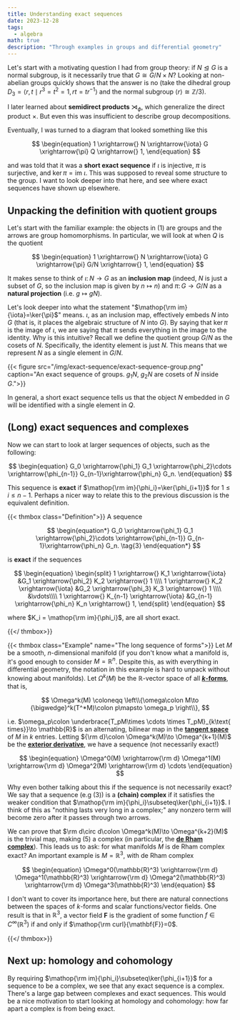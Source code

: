```yaml
---
title: Understanding exact sequences
date: 2023-12-28
tags:
  - algebra
math: true
description: "Through examples in groups and differential geometry"
---
```


Let's start with a motivating question I had from group theory: if $N \trianglelefteq G$ is a normal subgroup,
is it necessarily true that $G\cong G/N\times N$? Looking at non-abelian groups quickly shows that the answer is no (take the dihedral group $D_3=\langle r,t \mid r^3=t^2=1, rt=tr^{-1}\rangle$ and
the normal subgroup $\langle r\rangle\cong \mathbb{Z}/3$).

I later learned about **semidirect products** $\rtimes_\phi$, which generalize the direct product $\times$. But even this was
insufficient to describe group decompositions.

Eventually, I was turned to a diagram that looked something like this

$$
\begin{equation}
1 \xrightarrow{} N \xrightarrow{\iota} G \xrightarrow{\pi} Q \xrightarrow{} 1,
\end{equation}
$$

and was told that it was a **short exact sequence** if $\iota$ is injective, $\pi$ is surjective, and $\ker{\pi}=\mathrm{im}~\iota$. This was supposed to reveal some structure to the group. I want to look deeper into that here, and see where exact sequences have shown up elsewhere.

## Unpacking the definition with quotient groups

Let's start with the familiar example: the objects in (1) are groups and the arrows are group homomorphisms. In particular, we will look at when $Q$ is the quotient

$$
\begin{equation}
1 \xrightarrow{} N \xrightarrow{\iota} G \xrightarrow{\pi} G/N \xrightarrow{} 1,
\end{equation}
$$

It makes sense to think of $\iota\colon N\to G$ as an **inclusion map** (indeed, $N$ is just a subset of $G$, so the inclusion map is given by $n\mapsto n$)
and $\pi \colon G\to G/N$ as a **natural projection** (i.e. $g\mapsto gN$).

Let's look deeper into what the statement "$\mathop{\rm im}{\iota}=\ker{\pi}$" means. $\iota$, as an inclusion map, effectively embeds $N$ into $G$ (that is,
it places the algebraic structure of $N$ into $G$). By saying that $\ker{\pi}$ is the image of $\iota$, we are saying that $\pi$ sends everything in the image to
the identity. Why is this intuitive? Recall we define the quotient group $G/N$ as the cosets of $N$. Specifically, the identity element is just $N$. This means that we represent $N$ as a single element in $G/N$.

{{< figure src="/img/exact-sequence/exact-sequence-group.png" caption="An exact sequence of groups. $g_1N$, $g_2N$ are cosets of $N$ inside $G$.">}}

In general, a short exact sequence tells us that the object $N$ embedded in $G$ will be identified with a single element in $Q$.

## (Long) exact sequences and complexes

Now we can start to look at larger sequences of objects, such as the following:

$$
\begin{equation}
G_0 \xrightarrow{\phi_1} G_1 \xrightarrow{\phi_2}\cdots \xrightarrow{\phi_{n-1}} G_{n-1}\xrightarrow{\phi_n} G_n.
\end{equation}
$$

This sequence is **exact** if $\mathop{\rm im}{\phi_i}=\ker{\phi_{i+1}}$ for $1\leq i\leq n-1$. Perhaps a nicer way to relate this to the previous discussion is the equivalent definition.

{{< thmbox class="Definition">}}
A sequence

$$
\begin{equation*}
G_0 \xrightarrow{\phi_1} G_1 \xrightarrow{\phi_2}\cdots \xrightarrow{\phi_{n-1}} G_{n-1}\xrightarrow{\phi_n} G_n. \tag{3}
\end{equation*}
$$

is **exact** if the sequences

$$
\begin{equation}
  \begin{split}
    1 \xrightarrow{} K_1 \xrightarrow{\iota} &G_1 \xrightarrow{\phi_2} K_2 \xrightarrow{} 1 \\\\
    1 \xrightarrow{} K_2 \xrightarrow{\iota} &G_2 \xrightarrow{\phi_3} K_3 \xrightarrow{} 1 \\\\
    &\vdots\\\\
    1 \xrightarrow{} K_{n-1} \xrightarrow{\iota} &G_{n-1} \xrightarrow{\phi_n} K_n \xrightarrow{} 1,
  \end{split}
\end{equation}
$$

where $K_i = \mathop{\rm im}{\phi_i}$, are all short exact.

{{</ thmbox>}}

{{< thmbox class="Example" name="The long sequence of forms">}}
Let $M$ be a smooth, $n$-dimensional manifold (if you don't know what a manifold is, it's good enough to consider $M=\mathbb{R}^n$. Despite this, as with everything in differential geometry, the notation in this example is hard to unpack without knowing about manifolds).
Let $\Omega^k(M)$ be the $\mathbb{R}$-vector space of all [**$k$-forms**](https://en.wikipedia.org/wiki/Differential_form), that is,

$$
  \Omega^k(M) \coloneqq \left\\{\omega\colon M\to {\bigwedge}^k(T^*M)\colon p\mapsto \omega_p \right\\},
$$

i.e. $\omega_p\colon \underbrace{T_pM\times \cdots \times T_pM}_{k\text{ times}}\to \mathbb{R}$ is an alternating, bilinear map in the [**tangent space**](https://en.wikipedia.org/wiki/Tangent_space) of $M$ in $k$ entries. Letting ${\rm d}\colon \Omega^k(M)\to \Omega^{k+1}(M)$ be the [**exterior derivative**](https://en.wikipedia.org/wiki/Exterior_derivative), we have a sequence (not necessarily exact!)

$$
\begin{equation}
  \Omega^0(M) \xrightarrow{\rm d} \Omega^1(M) \xrightarrow{\rm d} \Omega^2(M) \xrightarrow{\rm d} \cdots
\end{equation}
$$

Why even bother talking about this if the sequence is not necessarily exact? We say that a sequence (e.g (3)) is a
**(chain) complex** if it satisfies the weaker condition that $\mathop{\rm im}{\phi_i}\subseteq\ker{\phi_{i+1}}$. I think of this as "nothing lasts very long in a complex;"
any nonzero term will become zero after it passes through two arrows.

We can prove that $\rm d\circ d\colon \Omega^k(M)\to \Omega^{k+2}(M)$ is the trivial map, making (5) a complex (in particular, the [**de Rham complex**](https://en.wikipedia.org/wiki/De_Rham_cohomology)). This leads us to ask: for what manifolds $M$ is de Rham complex exact? An important example is $M=\mathbb{R}^3$, with de Rham complex

$$
\begin{equation}
  \Omega^0(\mathbb{R}^3) \xrightarrow{\rm d} \Omega^1(\mathbb{R}^3) \xrightarrow{\rm d} \Omega^2(\mathbb{R}^3) \xrightarrow{\rm d} \Omega^3(\mathbb{R}^3)
\end{equation}
$$

I don't want to cover its importance here, but there are natural connections between the spaces of $k$-forms and scalar functions/vector fields. One result is that in $\mathbb{R}^3$, a vector field $\mathbf{F}$ is the gradient of some function $f\in C^\infty(\mathbb{R}^3)$ if and only if $\mathop{\rm curl}{\mathbf{F}}=0$.

{{</ thmbox>}}

## Next up: homology and cohomology

By requiring $\mathop{\rm im}{\phi_i}\subseteq\ker{\phi_{i+1}}$ for a sequence to be a complex, we see that any exact sequence is a complex. There's a large gap between
complexes and exact sequences. This would be a nice motivation to start looking at homology and cohomology: how far apart a complex is from being exact.

